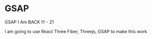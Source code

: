 # GSAP
GSAP
I Am BACK !!! - 21

I am going to use React Three Fiber, Threejs, GSAP to make this work 
